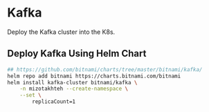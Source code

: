 # Kafka

Deploy the Kafka cluster into the K8s.

## Deploy Kafka Using Helm Chart



```sh
## https://github.com/bitnami/charts/tree/master/bitnami/kafka/
helm repo add bitnami https://charts.bitnami.com/bitnami
helm install kafka-cluster bitnami/kafka \
    -n mizotakhteh --create-namespace \
    --set \
        replicaCount=1
```